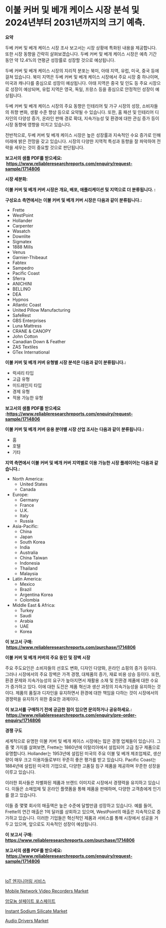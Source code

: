 <p><h1>이불 커버 및 베개 케이스 시장 분석 및 2024년부터 2031년까지의 크기 예측.</h1></p><p><strong>요약</strong></p>
<p><p>두베 커버 및 베개 케이스 시장 조사 보고서는 시장 상황에 특화된 내용을 제공합니다. 또한 시장 동향을 간략히 살펴보겠습니다. 두베 커버 및 베개 케이스 시장은 예측 기간 동안 약 12.4%의 연평균 성장률로 성장할 것으로 예상됩니다.</p><p>두베 커버 및 베개 케이스 시장의 지리적 분포는 북미, 아태 지역, 유럽, 미국, 중국 등에 걸쳐 있습니다. 북미 지역은 두베 커버 및 베개 케이스 시장에서 주요 시장 중 하나이며, 미국과 캐나다를 중심으로 성장이 예상됩니다. 아태 지역은 중국 및 인도 등 주요 시장으로 성장이 예상되며, 유럽 지역은 영국, 독일, 프랑스 등을 중심으로 안정적인 성장이 예상됩니다.</p><p>두베 커버 및 베개 케이스 시장의 주요 동향은 인테리어 및 가구 시장의 성장, 소비자들의 취향 변화, 생활 수준 향상 등으로 요약될 수 있습니다. 또한, 홈 패션 및 인테리어 디자인의 다양성 증가, 온라인 판매 경로 확대, 지속가능성 및 환경에 대한 관심 증가 등이 시장 동향에 영향을 미치고 있습니다.</p><p>전반적으로, 두베 커버 및 베개 케이스 시장은 높은 성장률과 지속적인 수요 증가로 인해 미래에 밝은 전망을 갖고 있습니다. 시장의 다양한 지역적 특성과 동향을 잘 파악하여 전략을 세우는 것이 중요할 것으로 판단됩니다.</p></p>
<p><strong>보고서의 샘플 PDF를 받으세요: &nbsp;<a href="https://www.reliableresearchreports.com/enquiry/request-sample/1714806">https://www.reliableresearchreports.com/enquiry/request-sample/1714806</a></strong></p>
<p><strong>시장 세분화:</strong></p>
<p><strong> 이불 커버 및 베개 커버 시장은 개요, 배포, 애플리케이션 및 지역으로 더 분류됩니다. :</strong></p>
<p><strong>구성요소 측면에서는 이불 커버 및 베개 커버 시장은 다음과 같이 분류됩니다.:</strong></p>
<p><ul><li>Frette</li><li>WestPoint</li><li>Hollander</li><li>Carpenter</li><li>Wasatch</li><li>Downlite</li><li>Sigmatex</li><li>1888 Mills</li><li>Venus</li><li>Garnier-Thibeaut</li><li>Fabtex</li><li>Sampedro</li><li>Pacific Coast</li><li>Sferra</li><li>ANICHINI</li><li>BELLINO</li><li>DEA</li><li>Hypnos</li><li>Atlantic Coast</li><li>United Pillow Manufacturing</li><li>SafeRest</li><li>GBS Enterprises</li><li>Luna Mattress</li><li>CRANE & CANOPY</li><li>John Cotton</li><li>Canadian Down & Feather</li><li>ZAS Textiles</li><li>GTex International</li></ul></p>
<p><strong> 이불 커버 및 베개 커버 유형별 시장 분석은 다음과 같이 분류됩니다.:</strong></p>
<p><ul><li>럭셔리 타입</li><li>고급 유형</li><li>미드레인지 타입</li><li>경제 유형</li><li>적용 가능한 유형</li></ul></p>
<p><strong>보고서의 샘플 PDF를 받으세요 :<a href="https://www.reliableresearchreports.com/enquiry/request-sample/1714806">https://www.reliableresearchreports.com/enquiry/request-sample/1714806</a></strong></p>
<p><strong> 이불 커버 및 베개 커버 응용 분야별 시장 산업 조사는 다음과 같이 분류됩니다.:</strong></p>
<p><ul><li>홈</li><li>호텔</li><li>기타</li></ul></p>
<p><strong>지역 측면에서 이불 커버 및 베개 커버 지역별로 이용 가능한 시장 플레이어는 다음과 같습니다.:</strong></p>
<p><ul>
    <li>
        North America:
        <ul>
            <li>United States</li>
            <li>Canada</li>
        </ul>
    </li>
    <li>
        Europe:
        <ul>
            <li>Germany</li>
            <li>France</li>
            <li>U.K.</li>
            <li>Italy</li>
            <li>Russia</li>
        </ul>
    </li>
    <li>
        Asia-Pacific:
        <ul>
            <li>China</li>
            <li>Japan</li>
            <li>South Korea</li>
            <li>India</li>
            <li>Australia</li>
            <li>China Taiwan</li>
            <li>Indonesia</li>
            <li>Thailand</li>
            <li>Malaysia</li>
        </ul>
    </li>
    <li>
        Latin America:
        <ul>
            <li>Mexico</li>
            <li>Brazil</li>
            <li>Argentina Korea</li>
            <li>Colombia</li>
        </ul>
    </li>
    <li>
        Middle East & Africa:
        <ul>
            <li>Turkey</li>
            <li>Saudi</li>
            <li>Arabia</li>
            <li>UAE</li>
            <li>Korea</li>
        </ul>
    </li>
    </ul></p>
<p><strong>이 보고서 구매: &nbsp;<a href="https://www.reliableresearchreports.com/purchase/1714806">https://www.reliableresearchreports.com/purchase/1714806</a></strong></p>
<p><strong>이불 커버 및 베개 커버의 주요 동인 및 장벽 시장</strong></p>
<p><p>주요 주도요인은 소비자들의 선호도 변화, 디자인 다양화, 온라인 쇼핑의 증가 등이다. 그러나 시장에서의 주요 장벽은 가격 경쟁, 대체품의 증가, 재료 비용 상승 등이다. 또한, 환경 문제와 지속가능성의 요구가 높아지면서 재활용 소재 및 친환경 제품에 대한 수요가 증가하고 있다. 이에 대한 도전은 제품 혁신과 생산 과정의 지속가능성을 유지하는 것이다. 제품의 품질과 디자인을 유지하면서 환경에 대한 책임을 다하는 것이 시장에서의 경쟁력을 유지하기 위한 중요한 과제이다.</p></p>
<p><strong>이 보고서를 구매하기 전에 궁금한 점이 있으면 문의하거나 공유하세요.: &nbsp;<a href="https://www.reliableresearchreports.com/enquiry/pre-order-enquiry/1714806">https://www.reliableresearchreports.com/enquiry/pre-order-enquiry/1714806</a></strong></p>
<p><strong>경쟁 구도</strong></p>
<p><p>세계적으로 유명한 이불 커버 및 베개 케이스 시장에는 많은 경쟁 업체들이 있습니다. 그 중 몇 가지를 살펴보면, Frette는 1860년에 이탈리아에서 설립되어 고급 침구 제품으로 유명합니다. Hollander는 1953년에 설립된 미국의 주요 이불 및 베개 제조업체로, 생산량이 매우 크고 이용자들로부터 꾸준히 좋은 평가를 받고 있습니다. Pacific Coast는 1884년에 설립된 미국의 기업으로, 다양한 고품질 침구 제품을 제공하며 꾸준한 성장을 이루고 있습니다.</p><p>이러한 회사들은 차별화된 제품과 브랜드 이미지로 시장에서 경쟁력을 유지하고 있습니다. 이들은 소매업체 및 온라인 플랫폼을 통해 제품을 판매하며, 다양한 고객층에게 인기를 끌고 있습니다.</p><p>이들 중 몇몇 회사의 매출액은 높은 수준에 달할만큼 성장하고 있습니다. 예를 들어, Frette의 연간 매출은 1억 달러를 상회하고 있으며, WestPoint의 매출은 지속적으로 증가하고 있습니다. 이러한 기업들은 혁신적인 제품과 서비스를 통해 시장에서 성공을 거두고 있으며, 앞으로도 지속적인 성장이 예상됩니다.</p></p>
<p><strong>이 보고서 구매: &nbsp; <a href="https://www.reliableresearchreports.com/purchase/1714806">https://www.reliableresearchreports.com/purchase/1714806</a></strong></p>
<p><strong>보고서의 샘플 PDF를 받으세요: &nbsp;<a href="https://www.reliableresearchreports.com/enquiry/request-sample/1714806">https://www.reliableresearchreports.com/enquiry/request-sample/1714806</a></strong><strong></strong></p>
<p>&nbsp;</p>
<p><p><a href="https://medium.com/@glenbins6ty7667/iot-%EA%B3%B5%ED%95%99-%EC%84%9C%EB%B9%84%EC%8A%A4-%EC%8B%9C%EC%9E%A5-%EA%B2%BD%EC%9F%81-%EB%B6%84%EC%84%9D-%EC%8B%9C%EC%9E%A5-%EB%8F%99%ED%96%A5-%EB%B0%8F-2031%EB%85%84%EA%B9%8C%EC%A7%80%EC%9D%98-%EC%98%88%EC%B8%A1-180ebaf4e1b4">IoT 엔지니어링 서비스</a></p><p><a href="https://issuu.com/reportprime-2/docs/mobile-network-video-recorders-market-size-2030.pp">Mobile Network Video Recorders Market</a></p><p><a href="https://medium.com/@maeennan456456/%EC%95%94%EB%AA%A8%EB%8A%84-%ED%99%A9%EC%82%B0%EC%9D%B8%EC%82%B0%EC%97%BC-%EC%8B%9C%EC%9E%A5-%EC%A1%B0%EC%82%AC-%EB%B3%B4%EA%B3%A0%EC%84%9C-%EA%B7%B8-%EC%97%AD%EC%82%AC-%EB%B0%8F-2024%EB%85%84%EB%B6%80%ED%84%B0-2031%EB%85%84%EA%B9%8C%EC%A7%80%EC%9D%98-%EC%98%88%EC%B8%A1-4dae0fe206b5">암모늄 설페이트 포스페이트</a></p><p><a href="https://view.publitas.com/reportprime-1/instant-sodium-silicate-market-research-report-forecasted-for-period-from-2024-2031-by-market-type-market-application-and-region/">Instant Sodium Silicate Market</a></p><p><a href="https://silk-columnist-571.notion.site/Global-Audio-Drivers-Market-Size-and-Market-Trends-Insights-and-Projections-from-2024-to-2031-c92013dbc79e4d4a9e48f7e0b4e7e50b">Audio Drivers Market</a></p></p>